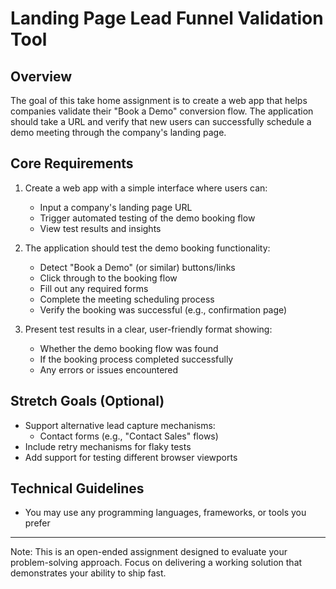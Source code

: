 # Landing Page Lead Funnel Validation Tool

## Overview
The goal of this take home assignment is to create a web app that helps companies validate their "Book a Demo" conversion flow. The application should take a URL and verify that new users can successfully schedule a demo meeting through the company's landing page.

## Core Requirements
1. Create a web app with a simple interface where users can:
   - Input a company's landing page URL
   - Trigger automated testing of the demo booking flow
   - View test results and insights

2. The application should test the demo booking functionality:
   - Detect "Book a Demo" (or similar) buttons/links
   - Click through to the booking flow
   - Fill out any required forms
   - Complete the meeting scheduling process
   - Verify the booking was successful (e.g., confirmation page)

3. Present test results in a clear, user-friendly format showing:
   - Whether the demo booking flow was found
   - If the booking process completed successfully
   - Any errors or issues encountered

## Stretch Goals (Optional)
- Support alternative lead capture mechanisms:
  - Contact forms (e.g., "Contact Sales" flows)
- Include retry mechanisms for flaky tests
- Add support for testing different browser viewports

## Technical Guidelines
- You may use any programming languages, frameworks, or tools you prefer

---
Note: This is an open-ended assignment designed to evaluate your problem-solving approach. Focus on delivering a working solution that demonstrates your ability to ship fast.